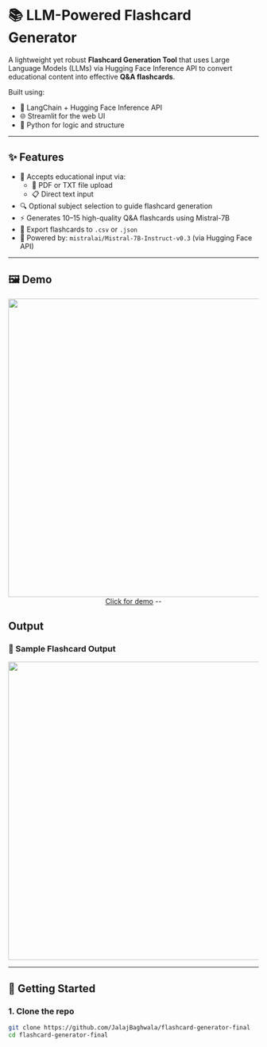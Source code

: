 # 📚 LLM-Powered Flashcard Generator

A lightweight yet robust **Flashcard Generation Tool** that uses Large Language Models (LLMs) via Hugging Face Inference API to convert educational content into effective **Q&A flashcards**.

Built using:
- 🧠 LangChain + Hugging Face Inference API
- 🌐 Streamlit for the web UI
- 🐍 Python for logic and structure

---

## ✨ Features

- 📝 Accepts educational input via:
  - 📂 PDF or TXT file upload
  - 📋 Direct text input
- 🔍 Optional subject selection to guide flashcard generation
- ⚡ Generates 10–15 high-quality Q&A flashcards using Mistral-7B
- 💾 Export flashcards to `.csv` or `.json`
- 🧠 Powered by: `mistralai/Mistral-7B-Instruct-v0.3` (via Hugging Face API)

---

## 🖼 Demo

<p align="center">
  <img src="https://user-images.githubusercontent.com/your-gif-demo-url.gif" width="600"/>
  <a href="https://flashcard-generator-final-5kpbqkreddttigk65mvsem.streamlit.app/">Click for demo</a
  
</p>
--

## Output

### 📸 Sample Flashcard Output

<p align="center">
  <img src="https://drive.google.com/uc?export=view&id=1GYUuJuRXWtyQ4dhAZS59vN71VT33sWWP" width="600"/>
</p>

---

## 🚀 Getting Started

### 1. Clone the repo

```bash
git clone https://github.com/JalajBaghwala/flashcard-generator-final
cd flashcard-generator-final



